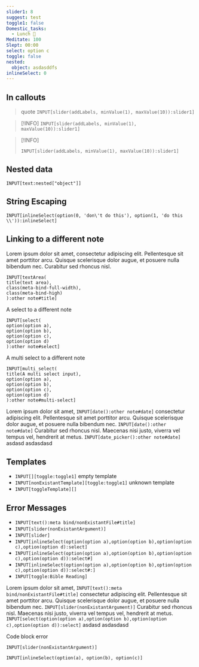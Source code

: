 ```yaml
---
slider1: 8
suggest: test
toggle1: false
Domestic_tasks:
  - Lunch 🍲
Meditate: 100
Slept: 00:00
select: option c
toggle: false
nested:
  object: asdasddfs
inlineSelect: 0
---
```


## In callouts
> quote
> `INPUT[slider(addLabels, minValue(1), maxValue(10)):slider1]`

> [!INFO]
> `INPUT[slider(addLabels, minValue(1), maxValue(10)):slider1]`

> [!INFO]
> ```meta-bind
> INPUT[slider(addLabels, minValue(1), maxValue(10)):slider1]
> ```

## Nested data
`INPUT[text:nested["object"]]`

## String Escaping

`INPUT[inlineSelect(option(0, 'don\'t do this'), option(1, 'do this \\')):inlineSelect]`

## Linking to a different note
Lorem ipsum dolor sit amet, consectetur adipiscing elit. Pellentesque sit amet porttitor arcu. Quisque scelerisque dolor augue, et posuere nulla bibendum nec. Curabitur sed rhoncus nisl.

```meta-bind
INPUT[textArea(
title(text area),
class(meta-bind-full-width),
class(meta-bind-high)
):other note#title]
```

A select to a different note
```meta-bind
INPUT[select(
option(option a),
option(option b),
option(option c),
option(option d)
):other note#select]
```

A multi select to a different note
```meta-bind
INPUT[multi_select(
title(A multi select input),
option(option a),
option(option b),
option(option c),
option(option d)
):other note#multi-select]
```

Lorem ipsum dolor sit amet, `INPUT[date():other note#date]` consectetur adipiscing elit. Pellentesque sit amet porttitor arcu. Quisque scelerisque dolor augue, et posuere nulla bibendum nec. `INPUT[date():other note#date]` Curabitur sed rhoncus nisl. Maecenas nisi justo, viverra vel tempus vel, hendrerit at metus. `INPUT[date_picker():other note#date]`  asdasd asdasdasd

## Templates
- `INPUT[][toggle:toggle1]` empty template
- `INPUT[nonExistantTemplate][toggle:toggle1]` unknown template
- `INPUT[toggleTemplate][]` 

## Error Messages
- `INPUT[text():meta bind/nonExistantFile#title]`
- `INPUT[slider(nonExistantArgument)]`
- `INPUT[slider]`
- `INPUT[inlineSelect(option(option a),option(option b),option(option c),option(option d):select]`
- `INPUT[inlineSelect(option(option a),option(option b),option(option c),option(option d)):select#]`
- `INPUT[inlineSelect(option(option a),option(option b),option(option c),option(option d)):select#:]`
- `INPUT[toggle:Bible Reading]`


Lorem ipsum dolor sit amet, `INPUT[text():meta bind/nonExistantFile#title]` consectetur adipiscing elit. Pellentesque sit amet porttitor arcu. Quisque scelerisque dolor augue, et posuere nulla bibendum nec. `INPUT[slider(nonExistantArgument)]` Curabitur sed rhoncus nisl. Maecenas nisi justo, viverra vel tempus vel, hendrerit at metus. `INPUT[select(option(option a),option(option b),option(option c),option(option d)):select]` asdasd asdasdasd

Code block error
```meta-bind
INPUT[slider(nonExistantArgument)]
```

`INPUT[inlineSelect(option(a), option(b), option(c)]`
